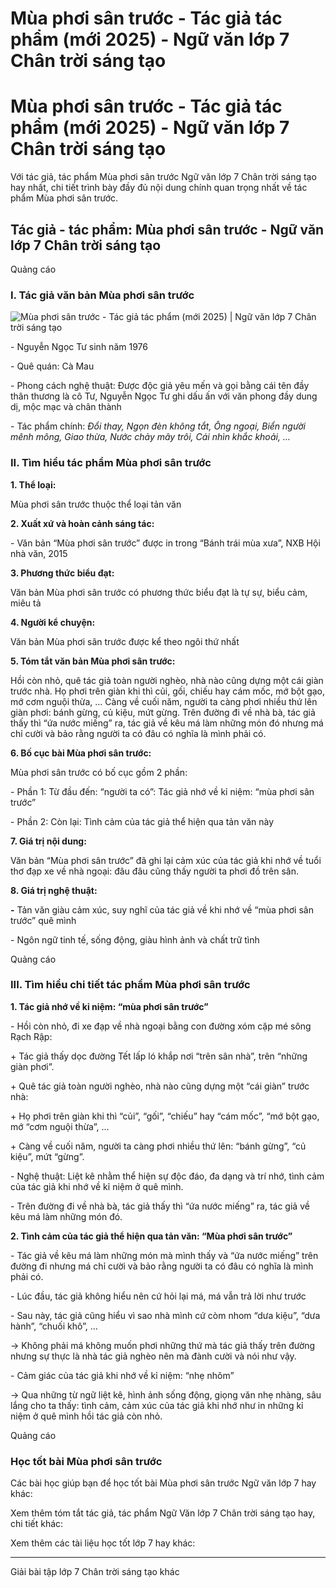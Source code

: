 # Mùa phơi sân trước - Tác giả tác phẩm (mới 2025) - Ngữ văn lớp 7 Chân trời sáng tạo

# Mùa phơi sân trước - Tác giả tác phẩm (mới 2025) - Ngữ văn lớp 7 Chân trời sáng tạo

Với tác giả, tác phẩm Mùa phơi sân trước Ngữ văn lớp 7 Chân trời sáng tạo hay nhất, chi tiết trình bày đầy đủ nội dung chính quan trọng nhất về tác phẩm Mùa phơi sân trước.

## Tác giả - tác phẩm: Mùa phơi sân trước - Ngữ văn lớp 7 Chân trời sáng tạo

Quảng cáo

### **I. Tác giả văn bản Mùa phơi sân trước**

![Mùa phơi sân trước - Tác giả tác phẩm \(mới 2025\) | Ngữ văn lớp 7 Chân trời sáng tạo](https://vietjack.com/soan-van-lop-7-ct/images/tac-gia-tac-pham-mua-phoi-san-truoc.PNG)

\- Nguyễn Ngọc Tư sinh năm 1976

\- Quê quán: Cà Mau

\- Phong cách nghệ thuật: Được độc giả yêu mến và gọi bằng cái tên đầy thân thương là cô Tư, Nguyễn Ngọc Tư ghi dấu ấn với văn phong đầy dung dị, mộc mạc và chân thành

\- Tác phẩm chính: _Đổi thay, Ngọn đèn không tắt,_ _Ông ngoại, Biển người mênh mông, Giao thừa, Nước chảy mây trôi, Cái nhìn khắc khoải, …_

### **II. Tìm hiểu tác phẩm Mùa phơi sân trước**

**1\. Thể loại:**

Mùa phơi sân trước thuộc thể loại tản văn

**2\. Xuất xứ và hoàn cảnh sáng tác:**

\- Văn bản “Mùa phơi sân trước” được in trong “Bánh trái mùa xưa”, NXB Hội nhà văn, 2015

**3\. Phương thức biểu đạt:**

Văn bản Mùa phơi sân trước có phương thức biểu đạt là tự sự, biểu cảm, miêu tả

**4\. Người kể chuyện:**

Văn bản Mùa phơi sân trước được kể theo ngôi thứ nhất

**5\. Tóm tắt văn bản Mùa phơi sân trước:**

Hồi còn nhỏ, quê tác giả toàn người nghèo, nhà nào cũng dựng một cái giàn trước nhà. Họ phơi trên giàn khi thì củi, gối, chiếu hay cám mốc, mớ bột gạo, mớ cơm nguội thừa, … Càng về cuối năm, người ta càng phơi nhiều thứ lên giàn phơi: bánh gừng, củ kiệu, mứt gừng. Trên đường đi về nhà bà, tác giả thấy thì “ứa nước miếng” ra, tác giả về kêu má làm những món đó nhưng má chỉ cười và bảo rằng người ta có đâu có nghĩa là mình phải có.

**6\. Bố cục bài Mùa phơi sân trước:**

Mùa phơi sân trước có bố cục gồm 2 phần:

\- Phần 1: Từ đầu đến: “người ta có”: Tác giả nhớ về kỉ niệm: “mùa phơi sân trước”

\- Phần 2: Còn lại: Tình cảm của tác giả thể hiện qua tản văn này

**7\. Giá trị nội dung:**

Văn bản “Mùa phơi sân trước” đã ghi lại cảm xúc của tác giả khi nhớ về tuổi thơ đạp xe về nhà ngoại: đâu đâu cũng thấy người ta phơi đồ trên sân.

**8\. Giá trị nghệ thuật:**

**-** Tản văn giàu cảm xúc, suy nghĩ của tác giả về khi nhớ về “mùa phơi sân trước” quê mình

\- Ngôn ngữ tinh tế, sống động, giàu hình ảnh và chất trữ tình

Quảng cáo

### **III. Tìm hiểu chi tiết tác phẩm Mùa phơi sân trước**

**1\. Tác giả nhớ về kỉ niệm: “mùa phơi sân trước”**

\- Hồi còn nhỏ, đi xe đạp về nhà ngoại bằng con đường xóm cặp mé sông Rạch Rập:

\+ Tác giả thấy dọc đường Tết lấp ló khắp nơi “trên sân nhà”, trên “những giàn phơi”.

\+ Quê tác giả toàn người nghèo, nhà nào cũng dựng một “cái giàn” trước nhà:

\+ Họ phơi trên giàn khi thì “củi”, “gối”, “chiếu” hay “cám mốc”, “mớ bột gạo, mớ “cơm nguội thừa”, … 

\+ Càng về cuối năm, người ta càng phơi nhiều thứ lên: “bánh gừng”, “củ kiệu”, mứt “gừng”. 

\- Nghệ thuật: Liệt kê nhằm thể hiện sự độc đáo, đa dạng và trí nhớ, tình cảm của tác giả khi nhớ về kỉ niệm ở quê mình.

\- Trên đường đi về nhà bà, tác giả thấy thì “ứa nước miếng” ra, tác giả về kêu má làm những món đó.

**2\. Tình cảm của tác giả thể hiện qua tản văn: “Mùa phơi sân trước”**

\- Tác giả về kêu má làm những món mà mình thấy và “ứa nước miếng” trên đường đi nhưng má chỉ cười và bảo rằng người ta có đâu có nghĩa là mình phải có.

\- Lúc đầu, tác giả không hiểu nên cứ hỏi lại má, má vẫn trả lời như trước

\- Sau này, tác giả cũng hiểu vì sao nhà mình cứ còm nhom “dưa kiệu”, “dưa hành”, “chuối khô”, …

→ Không phải má không muốn phơi những thứ mà tác giả thấy trên đường nhưng sự thực là nhà tác giả nghèo nên mà đành cười và nói như vậy.

\- Cảm giác của tác giả khi nhớ về kỉ niệm: “nhẹ nhõm”

→ Qua những từ ngữ liệt kê, hình ảnh sống động, giọng văn nhẹ nhàng, sâu lắng cho ta thấy: tình cảm, cảm xúc của tác giả khi nhớ như in những kỉ niệm ở quê mình hồi tác giả còn nhỏ.

Quảng cáo

### **Học tốt bài Mùa phơi sân trước**

Các bài học giúp bạn để học tốt bài Mùa phơi sân trước Ngữ văn lớp 7 hay khác:

Xem thêm tóm tắt tác giả, tác phẩm Ngữ Văn lớp 7 Chân trời sáng tạo hay, chi tiết khác:

Xem thêm các tài liệu học tốt lớp 7 hay khác:

* * *

Giải bài tập lớp 7 Chân trời sáng tạo khác
